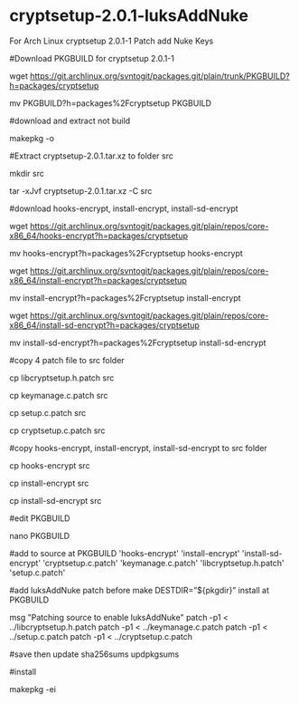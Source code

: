 # cryptsetup-2.0.1-luksAddNuke

For Arch Linux
cryptsetup 2.0.1-1 Patch add Nuke Keys

#Download PKGBUILD for cryptsetup 2.0.1-1

wget https://git.archlinux.org/svntogit/packages.git/plain/trunk/PKGBUILD?h=packages/cryptsetup

mv PKGBUILD?h=packages%2Fcryptsetup PKGBUILD

#download and extract not build

makepkg -o

#Extract cryptsetup-2.0.1.tar.xz to folder src

mkdir src

tar -xJvf cryptsetup-2.0.1.tar.xz -C src

#download hooks-encrypt, install-encrypt, install-sd-encrypt

wget https://git.archlinux.org/svntogit/packages.git/plain/repos/core-x86_64/hooks-encrypt?h=packages/cryptsetup

mv hooks-encrypt?h=packages%2Fcryptsetup hooks-encrypt

wget https://git.archlinux.org/svntogit/packages.git/plain/repos/core-x86_64/install-encrypt?h=packages/cryptsetup

mv install-encrypt?h=packages%2Fcryptsetup install-encrypt

wget https://git.archlinux.org/svntogit/packages.git/plain/repos/core-x86_64/install-sd-encrypt?h=packages/cryptsetup

mv install-sd-encrypt?h=packages%2Fcryptsetup install-sd-encrypt

#copy 4 patch file to src folder

cp libcryptsetup.h.patch src

cp keymanage.c.patch src

cp setup.c.patch src

cp cryptsetup.c.patch src

#copy hooks-encrypt, install-encrypt, install-sd-encrypt to src folder

cp hooks-encrypt src

cp install-encrypt src

cp install-sd-encrypt src

#edit PKGBUILD

nano PKGBUILD

#add to source at PKGBUILD
'hooks-encrypt'
'install-encrypt'
'install-sd-encrypt'
'cryptsetup.c.patch'
'keymanage.c.patch'
'libcryptsetup.h.patch'
'setup.c.patch'

#add luksAddNuke patch before make DESTDIR=”${pkgdir}” install at PKGBUILD

msg "Patching source to enable luksAddNuke"
patch -p1 < ../libcryptsetup.h.patch
patch -p1 < ../keymanage.c.patch
patch -p1 < ../setup.c.patch
patch -p1 < ../cryptsetup.c.patch

#save then update sha256sums
updpkgsums

#install

makepkg -ei
